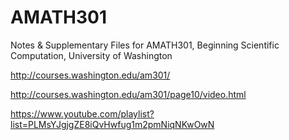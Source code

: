 # AMATH301
Notes &amp; Supplementary Files for AMATH301, Beginning Scientific Computation, University of Washington

http://courses.washington.edu/am301/

http://courses.washington.edu/am301/page10/video.html

https://www.youtube.com/playlist?list=PLMsYJgjgZE8iQvHwfug1m2pmNiqNKwOwN


